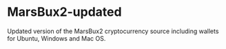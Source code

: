 # MarsBux2-updated
Updated version of the MarsBux2 cryptocurrency source including wallets for Ubuntu, Windows and Mac OS.
